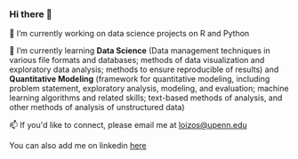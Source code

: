 ### Hi there 👋
🔭 I’m currently working on data science projects on R and Python

🌱 I’m currently learning **Data Science** (Data management techniques in various file formats and databases; methods of data visualization and exploratory data analysis; methods to ensure reproducible of results) and 
**Quantitative Modeling** (framework for quantitative modeling, including problem statement, 
exploratory analysis, modeling, and evaluation; machine learning algorithms and related skills; text-based methods of analysis, and other methods of analysis of unstructured data) 

📫  If you'd like to connect, please email me at loizos@upenn.edu 

You can also add me on linkedin [here](https://www.linkedin.com/in/loizoskon/)

<!--
**LoizosKo/loizosko** is a ✨ _special_ ✨ repository because its `README.md` (this file) appears on your GitHub profile.

Here are some ideas to get you started:

- 🔭 I’m currently working on ...
- 🌱 I’m currently learning ...
- 👯 I’m looking to collaborate on ...
- 🤔 I’m looking for help with ...
- 💬 Ask me about ...
- 📫 How to reach me: ...
- 😄 Pronouns: ...
- ⚡ Fun fact: ...
-->
